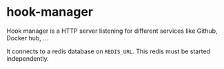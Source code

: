 # hook-manager
Hook manager is a HTTP server listening for different services like Github, Docker hub, ...

It connects to a redis database on `REDIS_URL`. This redis must be started independently.
